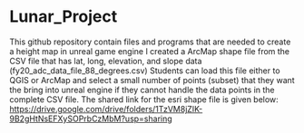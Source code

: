 # Lunar_Project
This github repository contain files and programs that are needed to create a height map in unreal game engine
I created a ArcMap shape file from the CSV file that has lat, long, elevation, and slope data (fy20_adc_data_file_88_degrees.csv)
Students can load this file either to QGIS or ArcMap and select a small number of points (subset) that they want the bring into unreal engine if they cannot handle the data points in the complete CSV file.
The shared link for the esri shape file is given below:
https://drive.google.com/drive/folders/1TzVM8jZIK-9B2gHtNsEFXySOPrbCzMbM?usp=sharing
